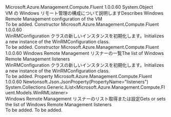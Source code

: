 <Type Name="WinRMConfiguration" FullName="Microsoft.Azure.Management.Compute.Fluent.Models.WinRMConfiguration">
  <TypeSignature Language="C#" Value="public class WinRMConfiguration" />
  <TypeSignature Language="ILAsm" Value=".class public auto ansi beforefieldinit WinRMConfiguration extends System.Object" />
  <TypeSignature Language="DocId" Value="T:Microsoft.Azure.Management.Compute.Fluent.Models.WinRMConfiguration" />
  <TypeSignature Language="VB.NET" Value="Public Class WinRMConfiguration" />
  <TypeSignature Language="F#" Value="type WinRMConfiguration = class" />
  <AssemblyInfo>
    <AssemblyName>Microsoft.Azure.Management.Compute.Fluent</AssemblyName>
    <AssemblyVersion>1.0.0.60</AssemblyVersion>
  </AssemblyInfo>
  <Base>
    <BaseTypeName>System.Object</BaseTypeName>
  </Base>
  <Interfaces />
  <Docs>
    <summary>
            <span data-ttu-id="3c981-101">VM の Windows リモート管理の構成について説明します</span><span class="sxs-lookup"><span data-stu-id="3c981-101">Describes Windows Remote Management configuration of the VM</span></span>
            </summary>
    <remarks>To be added.</remarks>
  </Docs>
  <Members>
    <Member MemberName=".ctor">
      <MemberSignature Language="C#" Value="public WinRMConfiguration ();" />
      <MemberSignature Language="ILAsm" Value=".method public hidebysig specialname rtspecialname instance void .ctor() cil managed" />
      <MemberSignature Language="DocId" Value="M:Microsoft.Azure.Management.Compute.Fluent.Models.WinRMConfiguration.#ctor" />
      <MemberSignature Language="VB.NET" Value="Public Sub New ()" />
      <MemberType>Constructor</MemberType>
      <AssemblyInfo>
        <AssemblyName>Microsoft.Azure.Management.Compute.Fluent</AssemblyName>
        <AssemblyVersion>1.0.0.60</AssemblyVersion>
      </AssemblyInfo>
      <Parameters />
      <Docs>
        <summary>
            <span data-ttu-id="3c981-102">WinRMConfiguration クラスの新しいインスタンスを初期化します。</span><span class="sxs-lookup"><span data-stu-id="3c981-102">Initializes a new instance of the WinRMConfiguration class.</span></span>
            </summary>
        <remarks>To be added.</remarks>
      </Docs>
    </Member>
    <Member MemberName=".ctor">
      <MemberSignature Language="C#" Value="public WinRMConfiguration (System.Collections.Generic.IList&lt;Microsoft.Azure.Management.Compute.Fluent.Models.WinRMListener&gt; listeners = null);" />
      <MemberSignature Language="ILAsm" Value=".method public hidebysig specialname rtspecialname instance void .ctor(class System.Collections.Generic.IList`1&lt;class Microsoft.Azure.Management.Compute.Fluent.Models.WinRMListener&gt; listeners) cil managed" />
      <MemberSignature Language="DocId" Value="M:Microsoft.Azure.Management.Compute.Fluent.Models.WinRMConfiguration.#ctor(System.Collections.Generic.IList{Microsoft.Azure.Management.Compute.Fluent.Models.WinRMListener})" />
      <MemberSignature Language="VB.NET" Value="Public Sub New (Optional listeners As IList(Of WinRMListener) = null)" />
      <MemberSignature Language="F#" Value="new Microsoft.Azure.Management.Compute.Fluent.Models.WinRMConfiguration : System.Collections.Generic.IList&lt;Microsoft.Azure.Management.Compute.Fluent.Models.WinRMListener&gt; -&gt; Microsoft.Azure.Management.Compute.Fluent.Models.WinRMConfiguration" Usage="new Microsoft.Azure.Management.Compute.Fluent.Models.WinRMConfiguration listeners" />
      <MemberType>Constructor</MemberType>
      <AssemblyInfo>
        <AssemblyName>Microsoft.Azure.Management.Compute.Fluent</AssemblyName>
        <AssemblyVersion>1.0.0.60</AssemblyVersion>
      </AssemblyInfo>
      <Parameters>
        <Parameter Name="listeners" Type="System.Collections.Generic.IList&lt;Microsoft.Azure.Management.Compute.Fluent.Models.WinRMListener&gt;" />
      </Parameters>
      <Docs>
        <param name="listeners"><span data-ttu-id="3c981-103">Windows Remote Management リスナーの一覧</span><span class="sxs-lookup"><span data-stu-id="3c981-103">The list of Windows Remote Management listeners</span></span></param>
        <summary>
            <span data-ttu-id="3c981-104">WinRMConfiguration クラスの新しいインスタンスを初期化します。</span><span class="sxs-lookup"><span data-stu-id="3c981-104">Initializes a new instance of the WinRMConfiguration class.</span></span>
            </summary>
        <remarks>To be added.</remarks>
      </Docs>
    </Member>
    <Member MemberName="Listeners">
      <MemberSignature Language="C#" Value="public System.Collections.Generic.IList&lt;Microsoft.Azure.Management.Compute.Fluent.Models.WinRMListener&gt; Listeners { get; set; }" />
      <MemberSignature Language="ILAsm" Value=".property instance class System.Collections.Generic.IList`1&lt;class Microsoft.Azure.Management.Compute.Fluent.Models.WinRMListener&gt; Listeners" />
      <MemberSignature Language="DocId" Value="P:Microsoft.Azure.Management.Compute.Fluent.Models.WinRMConfiguration.Listeners" />
      <MemberSignature Language="VB.NET" Value="Public Property Listeners As IList(Of WinRMListener)" />
      <MemberSignature Language="F#" Value="member this.Listeners : System.Collections.Generic.IList&lt;Microsoft.Azure.Management.Compute.Fluent.Models.WinRMListener&gt; with get, set" Usage="Microsoft.Azure.Management.Compute.Fluent.Models.WinRMConfiguration.Listeners" />
      <MemberType>Property</MemberType>
      <AssemblyInfo>
        <AssemblyName>Microsoft.Azure.Management.Compute.Fluent</AssemblyName>
        <AssemblyVersion>1.0.0.60</AssemblyVersion>
      </AssemblyInfo>
      <Attributes>
        <Attribute>
          <AttributeName>Newtonsoft.Json.JsonProperty(PropertyName="listeners")</AttributeName>
        </Attribute>
      </Attributes>
      <ReturnValue>
        <ReturnType>System.Collections.Generic.IList&lt;Microsoft.Azure.Management.Compute.Fluent.Models.WinRMListener&gt;</ReturnType>
      </ReturnValue>
      <Docs>
        <summary>
            <span data-ttu-id="3c981-105">Windows Remote Management リスナーのリスト取得または設定</span><span class="sxs-lookup"><span data-stu-id="3c981-105">Gets or sets the list of Windows Remote Management listeners</span></span>
            </summary>
        <value>To be added.</value>
        <remarks>To be added.</remarks>
      </Docs>
    </Member>
  </Members>
</Type>
